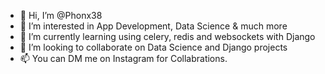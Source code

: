- 👋 Hi, I’m @Phonx38
- 👀 I’m interested in App Development, Data Science & much more
- 🌱 I’m currently learning using celery, redis and websockets with Django 
- 💞️ I’m looking to collaborate on Data Science and Django projects
- 📫 You can DM me on Instagram for Collabrations.


